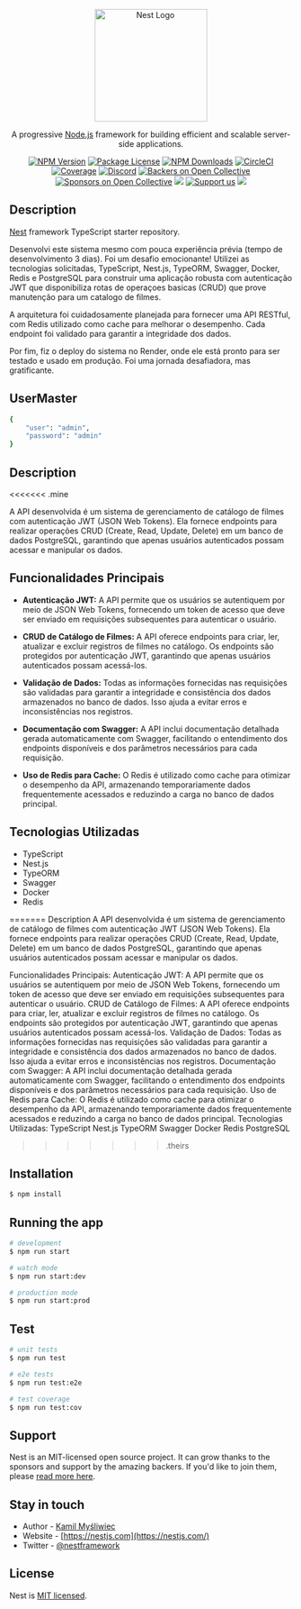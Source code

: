 <p align="center">
  <a href="http://nestjs.com/" target="blank"><img src="https://nestjs.com/img/logo-small.svg" width="200" alt="Nest Logo" /></a>
</p>

[circleci-image]: https://img.shields.io/circleci/build/github/nestjs/nest/master?token=abc123def456
[circleci-url]: https://circleci.com/gh/nestjs/nest

  <p align="center">A progressive <a href="http://nodejs.org" target="_blank">Node.js</a> framework for building efficient and scalable server-side applications.</p>
    <p align="center">
<a href="https://www.npmjs.com/~nestjscore" target="_blank"><img src="https://img.shields.io/npm/v/@nestjs/core.svg" alt="NPM Version" /></a>
<a href="https://www.npmjs.com/~nestjscore" target="_blank"><img src="https://img.shields.io/npm/l/@nestjs/core.svg" alt="Package License" /></a>
<a href="https://www.npmjs.com/~nestjscore" target="_blank"><img src="https://img.shields.io/npm/dm/@nestjs/common.svg" alt="NPM Downloads" /></a>
<a href="https://circleci.com/gh/nestjs/nest" target="_blank"><img src="https://img.shields.io/circleci/build/github/nestjs/nest/master" alt="CircleCI" /></a>
<a href="https://coveralls.io/github/nestjs/nest?branch=master" target="_blank"><img src="https://coveralls.io/repos/github/nestjs/nest/badge.svg?branch=master#9" alt="Coverage" /></a>
<a href="https://discord.gg/G7Qnnhy" target="_blank"><img src="https://img.shields.io/badge/discord-online-brightgreen.svg" alt="Discord"/></a>
<a href="https://opencollective.com/nest#backer" target="_blank"><img src="https://opencollective.com/nest/backers/badge.svg" alt="Backers on Open Collective" /></a>
<a href="https://opencollective.com/nest#sponsor" target="_blank"><img src="https://opencollective.com/nest/sponsors/badge.svg" alt="Sponsors on Open Collective" /></a>
  <a href="https://paypal.me/kamilmysliwiec" target="_blank"><img src="https://img.shields.io/badge/Donate-PayPal-ff3f59.svg"/></a>
    <a href="https://opencollective.com/nest#sponsor"  target="_blank"><img src="https://img.shields.io/badge/Support%20us-Open%20Collective-41B883.svg" alt="Support us"></a>
  <a href="https://twitter.com/nestframework" target="_blank"><img src="https://img.shields.io/twitter/follow/nestframework.svg?style=social&label=Follow"></a>
</p>
  <!--[![Backers on Open Collective](https://opencollective.com/nest/backers/badge.svg)](https://opencollective.com/nest#backer)
  [![Sponsors on Open Collective](https://opencollective.com/nest/sponsors/badge.svg)](https://opencollective.com/nest#sponsor)-->

## Description

[Nest](https://github.com/nestjs/nest) framework TypeScript starter repository.

Desenvolvi este sistema mesmo com pouca experiência prévia (tempo de desenvolvimento 3 dias). Foi um desafio emocionante! Utilizei as tecnologias solicitadas, TypeScript, Nest.js, TypeORM, Swagger, Docker, Redis e PostgreSQL para construir uma aplicação robusta  com autenticação JWT que disponibiliza rotas de operaçoes basicas (CRUD) que prove manutenção para um catalogo de filmes.

A arquitetura foi cuidadosamente planejada para fornecer uma API RESTful, com Redis utilizado como cache para melhorar o desempenho. Cada endpoint foi validado para garantir a integridade dos dados.

Por fim, fiz o deploy do sistema no Render, onde ele está pronto para ser testado e usado em produção. Foi uma jornada desafiadora, mas gratificante.

## UserMaster

```bash
{
    "user": "admin",
    "password": "admin"
}
```

## Description

<<<<<<< .mine

A API desenvolvida é um sistema de gerenciamento de catálogo de filmes com autenticação JWT (JSON Web Tokens). Ela fornece endpoints para realizar operações CRUD (Create, Read, Update, Delete) em um banco de dados PostgreSQL, garantindo que apenas usuários autenticados possam acessar e manipular os dados.

## Funcionalidades Principais

- **Autenticação JWT:** A API permite que os usuários se autentiquem por meio de JSON Web Tokens, fornecendo um token de acesso que deve ser enviado em requisições subsequentes para autenticar o usuário.

- **CRUD de Catálogo de Filmes:** A API oferece endpoints para criar, ler, atualizar e excluir registros de filmes no catálogo. Os endpoints são protegidos por autenticação JWT, garantindo que apenas usuários autenticados possam acessá-los.

- **Validação de Dados:** Todas as informações fornecidas nas requisições são validadas para garantir a integridade e consistência dos dados armazenados no banco de dados. Isso ajuda a evitar erros e inconsistências nos registros.

- **Documentação com Swagger:** A API inclui documentação detalhada gerada automaticamente com Swagger, facilitando o entendimento dos endpoints disponíveis e dos parâmetros necessários para cada requisição.

- **Uso de Redis para Cache:** O Redis é utilizado como cache para otimizar o desempenho da API, armazenando temporariamente dados frequentemente acessados e reduzindo a carga no banco de dados principal.

## Tecnologias Utilizadas

- TypeScript
- Nest.js
- TypeORM
- Swagger
- Docker
- Redis

=======
Description
A API desenvolvida é um sistema de gerenciamento de catálogo de filmes com autenticação JWT (JSON Web Tokens). Ela fornece endpoints para realizar operações CRUD (Create, Read, Update, Delete) em um banco de dados PostgreSQL, garantindo que apenas usuários autenticados possam acessar e manipular os dados.

Funcionalidades Principais:
Autenticação JWT: A API permite que os usuários se autentiquem por meio de JSON Web Tokens, fornecendo um token de acesso que deve ser enviado em requisições subsequentes para autenticar o usuário.
CRUD de Catálogo de Filmes: A API oferece endpoints para criar, ler, atualizar e excluir registros de filmes no catálogo. Os endpoints são protegidos por autenticação JWT, garantindo que apenas usuários autenticados possam acessá-los.
Validação de Dados: Todas as informações fornecidas nas requisições são validadas para garantir a integridade e consistência dos dados armazenados no banco de dados. Isso ajuda a evitar erros e inconsistências nos registros.
Documentação com Swagger: A API inclui documentação detalhada gerada automaticamente com Swagger, facilitando o entendimento dos endpoints disponíveis e dos parâmetros necessários para cada requisição.
Uso de Redis para Cache: O Redis é utilizado como cache para otimizar o desempenho da API, armazenando temporariamente dados frequentemente acessados e reduzindo a carga no banco de dados principal.
Tecnologias Utilizadas:
TypeScript
Nest.js
TypeORM
Swagger
Docker
Redis
PostgreSQL







>>>>>>> .theirs
## Installation

```bash
$ npm install
```

## Running the app

```bash
# development
$ npm run start

# watch mode
$ npm run start:dev

# production mode
$ npm run start:prod
```

## Test

```bash
# unit tests
$ npm run test

# e2e tests
$ npm run test:e2e

# test coverage
$ npm run test:cov
```

## Support

Nest is an MIT-licensed open source project. It can grow thanks to the sponsors and support by the amazing backers. If you'd like to join them, please [read more here](https://docs.nestjs.com/support).

## Stay in touch

- Author - [Kamil Myśliwiec](https://kamilmysliwiec.com)
- Website - [https://nestjs.com](https://nestjs.com/)
- Twitter - [@nestframework](https://twitter.com/nestframework)

## License

Nest is [MIT licensed](LICENSE).

